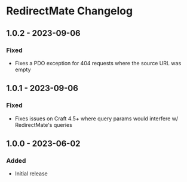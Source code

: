 # RedirectMate Changelog

## 1.0.2 - 2023-09-06
### Fixed
- Fixes a PDO exception for 404 requests where the source URL was empty  

## 1.0.1 - 2023-09-06
### Fixed  
- Fixes issues on Craft 4.5+ where query params would interfere w/ RedirectMate's queries

## 1.0.0 - 2023-06-02
### Added
- Initial release
